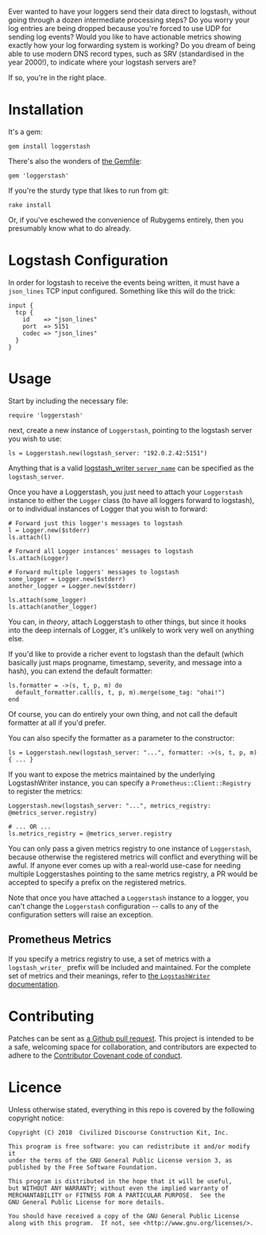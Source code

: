 Ever wanted to have your loggers send their data direct to logstash, without
going through a dozen intermediate processing steps?  Do you worry your log
entries are being dropped because you're forced to use UDP for sending log
events?  Would you like to have actionable metrics showing exactly how your
log forwarding system is working?  Do you dream of being able to use modern
DNS record types, such as SRV (standardised in the year 2000!), to indicate
where your logstash servers are?

If so, you're in the right place.


# Installation

It's a gem:

    gem install loggerstash

There's also the wonders of [the Gemfile](http://bundler.io):

    gem 'loggerstash'

If you're the sturdy type that likes to run from git:

    rake install

Or, if you've eschewed the convenience of Rubygems entirely, then you
presumably know what to do already.


# Logstash Configuration

In order for logstash to receive the events being written, it must have a
`json_lines` TCP input configured.  Something like this will do the trick:

    input {
      tcp {
        id    => "json_lines"
        port  => 5151
        codec => "json_lines"
      }
    }


# Usage

Start by including the necessary file:

    require 'loggerstash'

next, create a new instance of `Loggerstash`, pointing to the logstash
server you wish to use:

    ls = Loggerstash.new(logstash_server: "192.0.2.42:5151")

Anything that is a valid [logstash_writer
`server_name`](https://github.com/discourse/logstash_writer#usage) can be
specified as the `logstash_server`.

Once you have a Loggerstash, you just need to attach your `Loggerstash`
instance to either the `Logger` class (to have all loggers forward to
logstash), or to individual instances of Logger that you wish to forward:

    # Forward just this logger's messages to logstash
    l = Logger.new($stderr)
    ls.attach(l)

    # Forward all Logger instances' messages to logstash
    ls.attach(Logger)

    # Forward multiple loggers' messages to logstash
    some_logger = Logger.new($stderr)
    another_logger = Logger.new($stderr)

    ls.attach(some_logger)
    ls.attach(another_logger)

You can, in *theory*, attach Loggerstash to other things, but since it hooks
into the deep internals of Logger, it's unlikely to work very well on
anything else.

If you'd like to provide a richer event to logstash than the default (which
basically just maps progname, timestamp, severity, and message into a hash),
you can extend the default formatter:

    ls.formatter = ->(s, t, p, m) do
      default_formatter.call(s, t, p, m).merge(some_tag: "ohai!")
    end

Of course, you can do entirely your own thing, and not call the default
formatter at all if you'd prefer.

You can also specify the formatter as a parameter to the constructor:

    ls = Loggerstash.new(logstash_server: "...", formatter: ->(s, t, p, m) { ... }

If you want to expose the metrics maintained by the underlying
LogstashWriter instance, you can specify a `Prometheus::Client::Registry` to
register the metrics:

    Loggerstash.new(logstash_server: "...", metrics_registry: @metrics_server.registry)

    # ... OR ...
    ls.metrics_registry = @metrics_server.registry

You can only pass a given metrics registry to one instance of `Loggerstash`,
because otherwise the registered metrics will conflict and everything will
be awful.  If anyone ever comes up with a real-world use-case for needing
multiple Loggerstashes pointing to the same metrics registry, a PR would be
accepted to specify a prefix on the registered metrics.

Note that once you have attached a `Loggerstash` instance to a logger, you
can't change the `Loggerstash` configuration -- calls to any of the
configuration setters will raise an exception.


## Prometheus Metrics

If you specify a metrics registry to use, a set of metrics with a
`logstash_writer_` prefix will be included and maintained.  For the complete
set of metrics and their meanings, refer to [the `LogstashWriter`
documentation](https://github.com/discourse/logstash_writer#prometheus-metrics).


# Contributing

Patches can be sent as [a Github pull
request](https://github.com/discourse/loggerstash).  This project is
intended to be a safe, welcoming space for collaboration, and contributors
are expected to adhere to the [Contributor Covenant code of
conduct](CODE_OF_CONDUCT.md).


# Licence

Unless otherwise stated, everything in this repo is covered by the following
copyright notice:

    Copyright (C) 2018  Civilized Discourse Construction Kit, Inc.

    This program is free software: you can redistribute it and/or modify it
    under the terms of the GNU General Public License version 3, as
    published by the Free Software Foundation.

    This program is distributed in the hope that it will be useful,
    but WITHOUT ANY WARRANTY; without even the implied warranty of
    MERCHANTABILITY or FITNESS FOR A PARTICULAR PURPOSE.  See the
    GNU General Public License for more details.

    You should have received a copy of the GNU General Public License
    along with this program.  If not, see <http://www.gnu.org/licenses/>.
